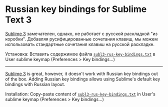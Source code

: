 # Russian key bindings for Sublime Text 3

[Sublime 3](https://www.sublimetext.com/) замечателен, однако, не работает с русской раскладкой "из коробки". Добавляя русифицированные сочетания клавиш, мы можем использовать стандартные сочетания клавиш на русской раскладке.

Установка: Вставить содержимое файла [`subl3-rus-key-bindings.txt`](subl3-rus-key-bindings.txt) в User sublime keymap (Preferences > Key bindings...)

---

[Sublime 3](https://www.sublimetext.com/) is great, however, it doesn't work with Russian key bindings out of the box. Adding Russian key bindings allows using Sublime's default key bindings with Russian layout.

Installation: Copy-paste content of [`subl3-rus-key-bindings.txt`](subl3-rus-key-bindings.txt) in User's sublime keymap (Preferences > Key bindings...)